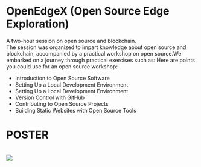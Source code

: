 # OpenEdgeX (Open Source Edge Exploration)
A two-hour session on open source and blockchain.
<br>
The session was organized to impart knowledge about open source and blockchain, accompanied by a practical workshop on open source.We embarked on a journey through practical exercises such as:
Here are points you could use for an open source workshop:
<ul>
  <li>Introduction to Open Source Software</li>
  <li>Setting Up a Local Development Environment</li>
  <li>Setting Up a Local Development Environment</li>
  <li>Version Control with GitHub</li>
  <li>Contributing to Open Source Projects</li>
  <li>Building Static Websites with Open Source Tools</li>
</ul>
<h1>POSTER</h1>
<br>
<img src=https://github.com/yashwanths814/OpenEdgeX/blob/main/OpenEdgeX.png">
